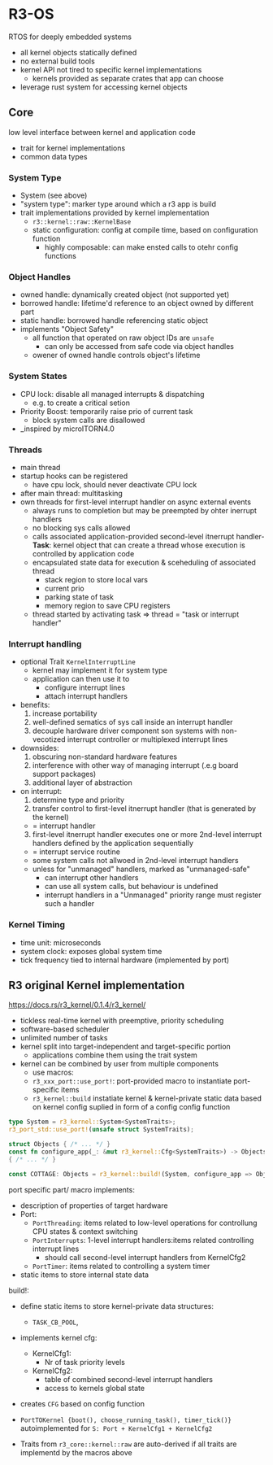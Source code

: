 # R3-OS

RTOS for deeply embedded systems

- all kernel objects statically defined
- no external build tools
- kernel API not tired to specific kernel implementations
  - kernels provided as separate crates that app can choose
- leverage rust system for accessing kernel objects

## Core 

low level interface between kernel and application code

- trait for kernel implementations
- common data types

### System Type

- System<SystemTraits> (see above)
- "system type": marker type around which a r3 app is build
- trait implementations provided by kernel implementation
  - `r3::kernel::raw::KernelBase` 
  - static configuration: config at compile time, based on configuration function
    - highly composable: can make ensted calls to otehr config functions
  

### Object Handles

- owned handle: dynamically created object (not supported yet)
- borrowed handle: lifetime'd reference to an object owned by different part
- static handle: borrowed handle referencing static object
- implements "Object Safety"
  - all function that operated on raw object IDs are `unsafe`
    - can only be accessed from safe code via object handles
  - owener of owned handle controls object's lifetime

### System States

- CPU lock: disable all managed interrupts & dispatching
  - e.g. to create a critical setion
- Priority Boost: temporarily raise prio of current task
  - block system calls are disallowed
- _inspired by microITORN4.0

### Threads

- main thread
 - startup hooks can be registered
    - have cpu lock, should never deactivate CPU lock
- after main thread: multitasking
- own threads for first-level interrupt handler on async external events
  - always runs to completion but may be preempted by ohter inerrupt handlers
  - no blocking sys calls allowed
  - calls associated application-provided second-level itnerrupt handler- **Task**: kernel object that can create a thread whose execution is controlled by application code
  - encapsulated state data for execution & sceheduling of associated thread
    - stack region to store local vars
    - current prio
    - parking state of task
    - memory region to save CPU registers
  - thread started by activating task
=> thread = "task or interrupt handler"

### Interrupt handling

- optional Trait `KernelInterruptLine`
  - kernel may implement it for system type
  - application can then use it to
    - configure interrupt lines
    - attach interrupt handlers
- benefits:
  1. increase portability
  2. well-defined sematics of sys call inside an interrupt handler
  3. decouple hardware driver component son systems with non-vecotized interrupt controller or multiplexed interrupt lines
- downsides:
  1. obscuring non-standard hardware features
  2. interference with other way of managing interrupt (.e.g board support packages)
  3. additional layer of abstraction
- on interrupt:
  1. determine type and priority
  2. transfer control to first-level itnerrupt handler (that is generated by the kernel)
    - = interrupt handler
  3. first-level itnerrupt handler executes one or more 2nd-level interrupt handlers defined by the application sequentially
    - = interrupt service routine
    - some system calls not allwoed in 2nd-level interrupt handlers
    - unless for "unmanaged" handlers, marked as "unmanaged-safe"
      - can interrupt other handlers
      - can use all system calls, but behaviour is undefined
      - interrupt handlers in a "Unmanaged" priority range must register such a handler
   
### Kernel Timing

- time unit: microseconds
- system clock: exposes global system time
- tick frequency tied to internal hardware (implemented by port)
      
## R3 original Kernel implementation

<https://docs.rs/r3_kernel/0.1.4/r3_kernel/>

- tickless real-time kernel with preemptive, priority scheduling
- software-based scheduler
- unlimited number of tasks
- kernel split into target-independent and target-specific portion
  - applications combine them using the trait system
- kernel can be combined by user from multiple components
  - use macros: 
   - `r3_xxx_port::use_port!`: port-provided macro to instantiate port-specific items
    - `r3_kernel::build` instatiate kernel & kernel-private static data based on kernel config suplied in form of a config config function

```rust
type System = r3_kernel::System<SystemTraits>;
r3_port_std::use_port!(unsafe struct SystemTraits);

struct Objects { /* ... */ }
const fn configure_app(_: &mut r3_kernel::Cfg<SystemTraits>) -> Objects
{ /* ... */ }

const COTTAGE: Objects = r3_kernel::build!(System, configure_app => Objects);
```

port specific part/ macro implements:
- description of properties of target hardware
- Port:
  - `PortThreading`: items related to low-level operations for controllung CPU states & context switching
  - `PortInterrupts`: 1-level interrupt handlers:items related controlling interrupt lines
    - should call second-level interrupt handlers from KernelCfg2
  - `PortTimer`: items related to controlling a system timer
- static items to store internal state data

build!:
- define static items to store kernel-private data structures:
  - `TASK_CB_POOL`,
- implements kernel cfg:
  - KernelCfg1:
    - Nr of task priority levels
  - KernelCfg2: 
    - table of combined second-level interrupt handlers
    - access to kernels global state
- creates `CFG` based on config function
- `PortTOKernel {boot(), choose_running_task(), timer_tick()}` autoimplemented for `S: Port + KernelCfg1 + KernelCfg2`

- Traits from `r3_core::kernel::raw` are auto-derived if all traits are implementd by the macros above

